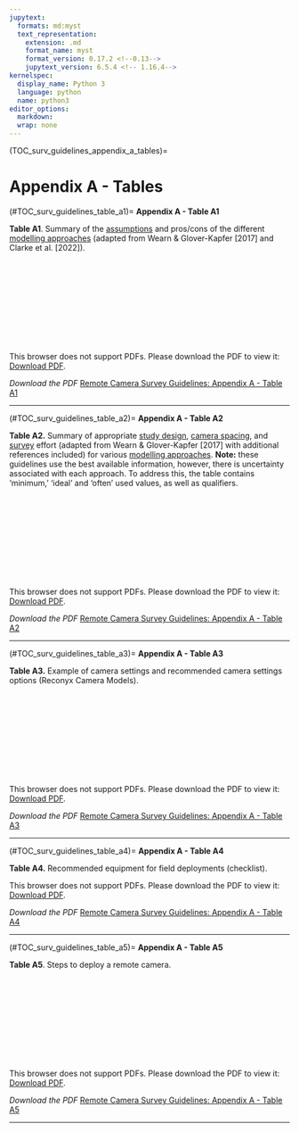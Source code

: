 ```yaml
---
jupytext:
  formats: md:myst
  text_representation:
    extension: .md
    format_name: myst
    format_version: 0.17.2 <!--0.13-->
    jupytext_version: 6.5.4 <!-- 1.16.4-->
kernelspec:
  display_name: Python 3
  language: python
  name: python3
editor_options: 
  markdown: 
  wrap: none
---
```

(TOC_surv_guidelines_appendix_a_tables)=
# Appendix A - Tables

(#TOC_surv_guidelines_table_a1)=
**Appendix A - Table A1**

**Table A1**. Summary of the [assumptions](#mods_modelling_assumption) and pros/cons of the different [modelling approaches](#mods_modelling_approach) (adapted from Wearn & Glover-Kapfer [2017] and Clarke et al. [2022]).

<object data="https://ab-rcsc.github.io/RCSC-WildCAM_Remote-Camera-Survey-Guidelines-and-Metadata-Standards/_downloads/9260ab32f7934479532c1b56a4090f47/Surv_Guidelines_AppendixA-Table-A1_v2.pdf" type="application/pdf" width="1120px" height="880px">
    <embed src="https://ab-rcsc.github.io/RCSC-WildCAM_Remote-Camera-Survey-Guidelines-and-Metadata-Standards/_downloads/9260ab32f7934479532c1b56a4090f47/Surv_Guidelines_AppendixA-Table-A1_v2.pdf">
        <p>This browser does not support PDFs. Please download the PDF to view it: <a href="https://ab-rcsc.github.io/RCSC-WildCAM_Remote-Camera-Survey-Guidelines-and-Metadata-Standards/_downloads/9260ab32f7934479532c1b56a4090f47/Surv_Guidelines_AppendixA-Table-A1_v2.pdf">Download PDF</a>.</p>
    </embed>
</object>  

*Download the PDF*
[Remote Camera Survey Guidelines: Appendix A - Table A1](../0_tables/Surv_Guidelines_AppendixA-Table-A1_v2.pdf)

***  

(#TOC_surv_guidelines_table_a2)=
**Appendix A - Table A2**

**Table A2.** Summary of appropriate [study design](#survey), [camera spacing](#camera_spacing), and [survey](#survey) effort (adapted from Wearn & Glover-Kapfer [2017] with additional references included) for various [modelling approaches](#mods_modelling_approach). **Note:** these guidelines use the best available information, however, there is uncertainty associated with each approach. To address this, the table contains ‘minimum,’ ‘ideal’ and ‘often’ used values, as well as qualifiers.

<object data="https://ab-rcsc.github.io/RCSC-WildCAM_Remote-Camera-Survey-Guidelines-and-Metadata-Standards/_downloads/a2c4924f22f971faa27c706b8bb6dd0a/Surv_Guidelines_AppendixA-Table-A2_v2.pdf" type="application/pdf" width="1120px" height="880px">
    <embed src="https://ab-rcsc.github.io/RCSC-WildCAM_Remote-Camera-Survey-Guidelines-and-Metadata-Standards/_downloads/a2c4924f22f971faa27c706b8bb6dd0a/Surv_Guidelines_AppendixA-Table-A2_v2.pdf">
        <p>This browser does not support PDFs. Please download the PDF to view it: <a href="https://ab-rcsc.github.io/RCSC-WildCAM_Remote-Camera-Survey-Guidelines-and-Metadata-Standards/_downloads/a2c4924f22f971faa27c706b8bb6dd0a/Surv_Guidelines_AppendixA-Table-A2_v2.pdf">Download PDF</a>.</p>
    </embed>
</object>  


*Download the PDF*
[Remote Camera Survey Guidelines: Appendix A - Table A2](../0_tables/Surv_Guidelines_AppendixA-Table-A2_v2.pdf)

***  

(#TOC_surv_guidelines_table_a3)=
**Appendix A - Table A3**

**Table A3.** Example of camera settings and recommended camera settings options (Reconyx Camera Models).

<object data="https://ab-rcsc.github.io/RCSC-WildCAM_Remote-Camera-Survey-Guidelines-and-Metadata-Standards/_downloads/a45eb5c964e5784dacc3b8b228a5c7dd/Surv_Guidelines_AppendixA-Table-A3_v2.pdf" type="application/pdf" width="1120px" height="880px">
    <embed src="https://ab-rcsc.github.io/RCSC-WildCAM_Remote-Camera-Survey-Guidelines-and-Metadata-Standards/_downloads/a45eb5c964e5784dacc3b8b228a5c7dd/Surv_Guidelines_AppendixA-Table-A3_v2.pdf">
        <p>This browser does not support PDFs. Please download the PDF to view it: <a href="https://ab-rcsc.github.io/RCSC-WildCAM_Remote-Camera-Survey-Guidelines-and-Metadata-Standards/_downloads/a45eb5c964e5784dacc3b8b228a5c7dd/Surv_Guidelines_AppendixA-Table-A3_v2.pdf">Download PDF</a>.</p>
    </embed>
</object>  


*Download the PDF*
[Remote Camera Survey Guidelines: Appendix A - Table A3](../0_tables/Surv_Guidelines_AppendixA-Table-A3_v2.pdf)

***  

(#TOC_surv_guidelines_table_a4)=
**Appendix A - Table A4**

**Table A4.** Recommended equipment for field deployments (checklist).

<object data="https://ab-rcsc.github.io/RCSC-WildCAM_Remote-Camera-Survey-Guidelines-and-Metadata-Standards/_downloads/834ef4a91b66ea8b1eaf33e9f08893f5/Surv_Guidelines_AppendixA-Table-A4_v2.pdf" type="application/pdf" width="880px" height="1120px">
    <src="https://ab-rcsc.github.io/RCSC-WildCAM_Remote-Camera-Survey-Guidelines-and-Metadata-Standards/_downloads/834ef4a91b66ea8b1eaf33e9f08893f5/Surv_Guidelines_AppendixA-Table-A4_v2.pdf">
        <p>This browser does not support PDFs. Please download the PDF to view it: <a href="https://ab-rcsc.github.io/RCSC-WildCAM_Remote-Camera-Survey-Guidelines-and-Metadata-Standards/_downloads/834ef4a91b66ea8b1eaf33e9f08893f5/Surv_Guidelines_AppendixA-Table-A4_v2.pdf">Download PDF</a>.</p>
    </embed>
</object>  

*Download the PDF*
[Remote Camera Survey Guidelines: Appendix A - Table A4](../0_tables/Surv_Guidelines_AppendixA-Table-A4_v2.pdf)

***  

(#TOC_surv_guidelines_table_a5)=
**Appendix A - Table A5**

**Table A5**. Steps to deploy a remote camera.

<object data="https://ab-rcsc.github.io/RCSC-WildCAM_Remote-Camera-Survey-Guidelines-and-Metadata-Standards/_downloads/35f345ae414b65d5a5222542023d77e0/Surv_Guidelines_AppendixA-Table-A5_v2.pdf" type="application/pdf" width="880px" height="1120px">
    <embed src="https://ab-rcsc.github.io/RCSC-WildCAM_Remote-Camera-Survey-Guidelines-and-Metadata-Standards/_downloads/35f345ae414b65d5a5222542023d77e0/Surv_Guidelines_AppendixA-Table-A5_v2.pdf">
        <p>This browser does not support PDFs. Please download the PDF to view it: <a href="https://ab-rcsc.github.io/RCSC-WildCAM_Remote-Camera-Survey-Guidelines-and-Metadata-Standards/_downloads/35f345ae414b65d5a5222542023d77e0/Surv_Guidelines_AppendixA-Table-A5_v2.pdf">Download PDF</a>.</p>
    </embed>
</object>  


*Download the PDF*
[Remote Camera Survey Guidelines: Appendix A - Table A5](../0_tables/Surv_Guidelines_AppendixA-Table-A5_v2.pdf)

***
